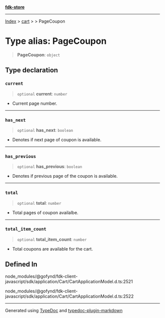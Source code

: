 [**fdk-store**](../../../README.md)
***

[Index](../../../API.md) > [cart](../../README.md) > [<internal>](../README.md) > PageCoupon

# Type alias: PageCoupon

> **PageCoupon**: `object`

## Type declaration

### `current`

> `optional` **current**: `number`

- Current page number.

***

### `has_next`

> `optional` **has\_next**: `boolean`

- Denotes if next page of coupon is available.

***

### `has_previous`

> `optional` **has\_previous**: `boolean`

- Denotes if previous page of the coupon
is available.

***

### `total`

> `optional` **total**: `number`

- Total pages of coupon availalbe.

***

### `total_item_count`

> `optional` **total\_item\_count**: `number`

- Total coupons are available for the cart.

## Defined In

node\_modules/@gofynd/fdk-client-javascript/sdk/application/Cart/CartApplicationModel.d.ts:2521

node\_modules/@gofynd/fdk-client-javascript/sdk/application/Cart/CartApplicationModel.d.ts:2522

***
Generated using [TypeDoc](https://typedoc.org/) and [typedoc-plugin-markdown](https://www.npmjs.com/package/typedoc-plugin-markdown)
